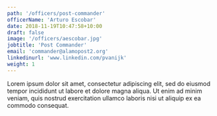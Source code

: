 ```yaml
---
path: '/officers/post-commander'
officerName: 'Arturo Escobar'
date: 2018-11-19T10:47:58+10:00
draft: false
image: '/officers/aescobar.jpg'
jobtitle: 'Post Commander'
email: 'commander@alamopost2.org'
linkedinurl: 'www.linkedin.com/pvanijk'
weight: 1
---
```


Lorem ipsum dolor sit amet, consectetur adipiscing elit, sed do eiusmod tempor incididunt ut labore et dolore magna aliqua. Ut enim ad minim veniam, quis nostrud exercitation ullamco laboris nisi ut aliquip ex ea commodo consequat.